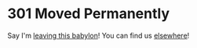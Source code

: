 # 301 Moved Permanently

Say I'm [leaving this babylon](https://www.youtube.com/watch?v=OsDT4dBiqjE)!
You can find us [elsewhere](https://gitlab.com/unixjazz)!

